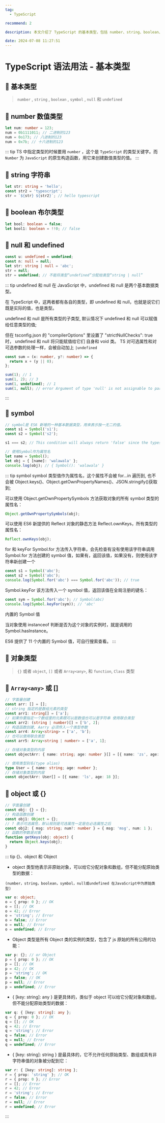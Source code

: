 ```yaml
---
tag:
  - TypeScript

recommend: 2

description: 本文介绍了 TypeScript 的基本类型，包括 number、string、boolean、symbol、null、undefined 及对象类型（如数组、对象等），并通过示例代码详细说明了各类型的用法和注意事项，帮助理解类型系统的基础知识。

date: 2024-07-08 11:27:51
---
```


# TypeScript 语法用法 - 基本类型

## 🎄 基本类型

> `number` , `string` , `boolean` , `symbol` , `null` 和 `undefined`

## 🎄 number 数值类型

```ts
let num: number = 123;
num = 0b1111011; // 二进制的123
num = 0o173; // 八进制的123
num = 0x7b; // 十六进制的123
```

::: tip
TS 中指定类型的时候要用 `number` ，这个是 `TypeScript` 的类型关键字。而 `Number` 为 `JavaScript` 的原生构造函数，用它来创建数值类型的值。
:::

## 🎄 string 字符串

```ts
let str: string = 'hello';
const str2 = 'typescript';
str = `${str} ${str2}`; // hello typescript
```

## 🎄 boolean 布尔类型

```ts
let bool: boolean = false;
let bool1: boolean = !!0; // false
```

## 🎄 null 和 undefined

```ts
const u: undefined = undefined;
const n: null = null;
let str: string | null = 'abc';
str = null;
str = undefined; // 不能将类型“undefined”分配给类型“string | null”
```

::: tip undefined 和 null
在 JavaScript 中，undefined 和 null 是两个基本数据类型。

在 TypeScript 中，这两者都有各自的类型，即 undefined 和 null，也就是说它们既是实际的值，也是类型。

undefined 和 null 是所有类型的子类型, 默认情况下 undefined 和 null 可以赋值给任意类型的值;

但在 tsconfig.json 的 "compilerOptions" 里设置了 "strictNullChecks": true 时，
undefined 和 null 将只能赋值给它们 自身和 void 类。
TS 对可选属性和对可选参数的处理一样，会被自动加上 `|undefined`

```ts
const sum = (x: number, y?: number) => {
  return x + (y || 0);
};

sum(1); // 1
sum(1, 2); // 3
sum(1, undefined); // 1
sum(1, null); // error Argument of type 'null' is not assignable to parameter of type 'number | undefined'
```

:::

## 🎄 symbol

```ts
// symbol是 ES6 新增的一种基本数据类型，用来表示独一无二的值。
const s1 = Symbol('s1');
const s2 = Symbol('s2');

s1 === s2; // This condition will always return 'false' since the types 'typeof s1' and 'typeof s2' have no overlap.

// 使用Symbol作为属性名
let name = Symbol();
let obj = { [name]: 'walawala' };
console.log(obj); // { Symbol(): 'walawala' }
```

::: tip symbol
symbol 类型值作为属性名，这个属性不会被 for…in 遍历到,
也不会被 Object.keys()、Object.getOwnPropertyNames()、JSON.stringify()获取到;

可以使用 Object.getOwnPropertySymbols 方法获取对象的所有 symbol 类型的属性名：

```ts
Object.getOwnPropertySymbols(obj);
```

可以使用 ES6 新提供的 Reflect 对象的静态方法 Reflect.ownKeys，所有类型的属性名：

```ts
Reflect.ownKeys(obj);
```

for 和 keyFor
Symbol.for 方法传入字符串，会先检查有没有使用该字符串调用 Symbol.for 方法创建的 symbol 值，如果有，返回该值，如果没有，则使用该字符串新创建一个

```ts
const s1 = Symbol('abc');
const s2 = Symbol('abc');
console.log(Symbol.for('abc') === Symbol.for('abc')); // true
```

Symbol.keyFor 该方法传入一个 symbol 值，返回该值在全局注册的键名：

```ts
const sym = Symbol.for('abc'); // Symbol(abc)
console.log(Symbol.keyFor(sym)); // 'abc'
```

内置的 Symbol 值

当对象使用 instanceof 判断是否为这个对象的实例时，就是调用的 Symbol.hasInstance。

ES6 提供了 11 个内置的 Symbol 值，可自行搜索查看。
:::

## 🎄 对象类型

> `{}` 或者 `object`, `[]` 或者 `Array<any>`, 和 `function`, `Class` 类型

## 🎄 `Array<any>` 或 []

```ts
// 字面量创建
const arr: [] = [];
// string 指定的是数组元素的类型
const arr1: string[] = ['a'];
// 如果你要指定一个数组里的元素既可以是数值也可以是字符串 使用联合类型
const arr2: (string | number)[] = ['b', 2];
// 构造函数创建, Aarry 必须传入一个类型参数
const arr4: Array<string> = ['a', 'b'];
// 也可以使用联合类型
const arr5: Array<string | number> = ['a', 1];

// 存储对象类型的内容
const objectArr: { name: string; age: number }[] = [{ name: 'zs', age: 18 }];

// 使用类型别名(type alias)
type User = { name: string; age: number };
// 存储对象类型的内容
const objectArr: User[] = [{ name: 'ls', age: 18 }];
```

## 🎄 object 或 {}

```ts
// 字面量创建
const obj: {} = {};
// 构造函数创建
const obj1: Object = {};
// ? 表示可选属性，默认规则是可选属性一定是在必选属性之后
const obj2: { msg: string; num?: number } = { msg: 'msg', num: 1 };
// 函数的参数是对象
function getKeys(obj: object) {
  return Object.keys(obj);
}
```

::: tip {}、object 和 Object

- object 类型他表示非原始对象，可以给它分配对象和数组，但不能分配原始类型的数据：

`(number，string，boolean，symbol，null或undefined 在JavaScript中为原始类型)`

```ts
var o: object;
o = { prop: 0 }; // OK
o = []; // OK
o = 42; // Error
o = 'string'; // Error
o = false; // Error
o = null; // Error
o = undefined; // Error
```

- Object 类型是所有 Object 类的实例的类型，包含了 js 原始的所有公用的功能：

```ts
var p: {}; // or Object
p = { prop: 0 }; // OK
p = []; // OK
p = 42; // OK
p = 'string'; // OK
p = false; // OK
p = null; // Error
p = undefined; // Error
```

- { [key: string]: any } 是更具体的，类似于 object
  可以给它分配对象和数组，但不能分配原始类型的数据：

```ts
var q: { [key: string]: any };
q = { prop: 0 }; // OK
q = []; // OK
q = 42; // Error
q = 'string'; // Error
q = false; // Error
q = null; // Error
q = undefined; // Error
```

- { [key: string]: string } 是最具体的，它不允许任何原始类型、数组或具有非字符串值的对象被分配到它：

```ts
var r: { [key: string]: string };
r = { prop: 'string' }; // OK
r = { prop: 0 }; // Error
r = []; // Error
r = 42; // Error
r = 'string'; // Error
r = false; // Error
r = null; // Error
r = undefined; // Error
```

:::

